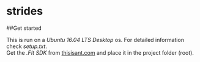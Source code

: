 # strides

##Get started

This is run on a *Ubuntu 16.04 LTS Desktop* os. For detailed information check *setup.txt*.<br />
Get the *.FIt SDK* from [thisisant.com](https://www.thisisant.com/resources/fit) and place it in the project folder (root).

